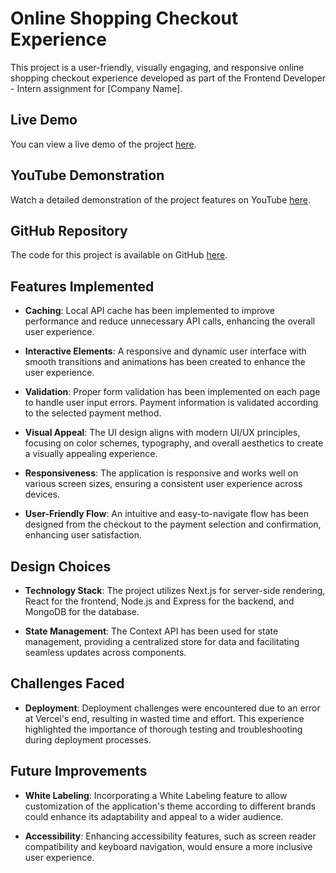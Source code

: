 # Online Shopping Checkout Experience

This project is a user-friendly, visually engaging, and responsive online shopping checkout experience developed as part of the Frontend Developer - Intern assignment for [Company Name].

## Live Demo

You can view a live demo of the project [here](link-to-live-demo).

## YouTube Demonstration

Watch a detailed demonstration of the project features on YouTube [here](link-to-youtube-video).

## GitHub Repository

The code for this project is available on GitHub [here](link-to-github-repo).

## Features Implemented

- **Caching**: Local API cache has been implemented to improve performance and reduce unnecessary API calls, enhancing the overall user experience.
  
- **Interactive Elements**: A responsive and dynamic user interface with smooth transitions and animations has been created to enhance the user experience.
  
- **Validation**: Proper form validation has been implemented on each page to handle user input errors. Payment information is validated according to the selected payment method.
  
- **Visual Appeal**: The UI design aligns with modern UI/UX principles, focusing on color schemes, typography, and overall aesthetics to create a visually appealing experience.
  
- **Responsiveness**: The application is responsive and works well on various screen sizes, ensuring a consistent user experience across devices.
  
- **User-Friendly Flow**: An intuitive and easy-to-navigate flow has been designed from the checkout to the payment selection and confirmation, enhancing user satisfaction.

## Design Choices

- **Technology Stack**: The project utilizes Next.js for server-side rendering, React for the frontend, Node.js and Express for the backend, and MongoDB for the database.
  
- **State Management**: The Context API has been used for state management, providing a centralized store for data and facilitating seamless updates across components.

## Challenges Faced

- **Deployment**: Deployment challenges were encountered due to an error at Vercel's end, resulting in wasted time and effort. This experience highlighted the importance of thorough testing and troubleshooting during deployment processes.


## Future Improvements

- **White Labeling**: Incorporating a White Labeling feature to allow customization of the application's theme according to different brands could enhance its adaptability and appeal to a wider audience.
  
- **Accessibility**: Enhancing accessibility features, such as screen reader compatibility and keyboard navigation, would ensure a more inclusive user experience.
